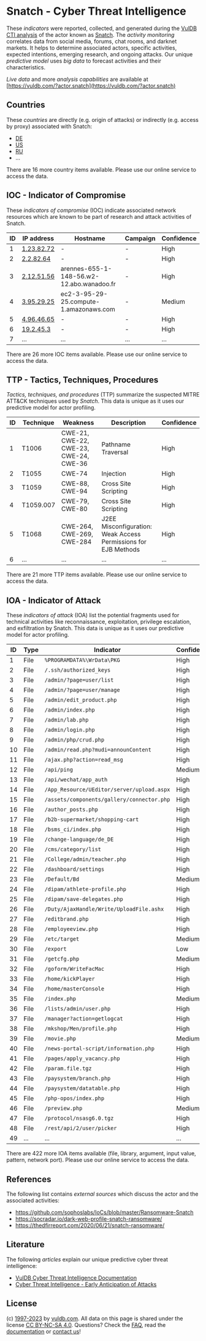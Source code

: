 # Snatch - Cyber Threat Intelligence

These _indicators_ were reported, collected, and generated during the [VulDB CTI analysis](https://vuldb.com/?kb.cti) of the actor known as [Snatch](https://vuldb.com/?actor.snatch). The _activity monitoring_ correlates data from social media, forums, chat rooms, and darknet markets. It helps to determine associated actors, specific activities, expected intentions, emerging research, and ongoing attacks. Our unique _predictive model_ uses _big data_ to forecast activities and their characteristics.

_Live data_ and more _analysis capabilities_ are available at [https://vuldb.com/?actor.snatch](https://vuldb.com/?actor.snatch)

## Countries

These _countries_ are directly (e.g. origin of attacks) or indirectly (e.g. access by proxy) associated with Snatch:

* [DE](https://vuldb.com/?country.de)
* [US](https://vuldb.com/?country.us)
* [RU](https://vuldb.com/?country.ru)
* ...

There are 16 more country items available. Please use our online service to access the data.

## IOC - Indicator of Compromise

These _indicators of compromise_ (IOC) indicate associated network resources which are known to be part of research and attack activities of Snatch.

ID | IP address | Hostname | Campaign | Confidence
-- | ---------- | -------- | -------- | ----------
1 | [1.23.82.72](https://vuldb.com/?ip.1.23.82.72) | - | - | High
2 | [2.2.82.64](https://vuldb.com/?ip.2.2.82.64) | - | - | High
3 | [2.12.51.56](https://vuldb.com/?ip.2.12.51.56) | arennes-655-1-148-56.w2-12.abo.wanadoo.fr | - | High
4 | [3.95.29.25](https://vuldb.com/?ip.3.95.29.25) | ec2-3-95-29-25.compute-1.amazonaws.com | - | Medium
5 | [4.96.46.65](https://vuldb.com/?ip.4.96.46.65) | - | - | High
6 | [19.2.45.3](https://vuldb.com/?ip.19.2.45.3) | - | - | High
7 | ... | ... | ... | ...

There are 26 more IOC items available. Please use our online service to access the data.

## TTP - Tactics, Techniques, Procedures

_Tactics, techniques, and procedures_ (TTP) summarize the suspected MITRE ATT&CK techniques used by _Snatch_. This data is unique as it uses our predictive model for actor profiling.

ID | Technique | Weakness | Description | Confidence
-- | --------- | -------- | ----------- | ----------
1 | T1006 | CWE-21, CWE-22, CWE-23, CWE-24, CWE-36 | Pathname Traversal | High
2 | T1055 | CWE-74 | Injection | High
3 | T1059 | CWE-88, CWE-94 | Cross Site Scripting | High
4 | T1059.007 | CWE-79, CWE-80 | Cross Site Scripting | High
5 | T1068 | CWE-264, CWE-269, CWE-284 | J2EE Misconfiguration: Weak Access Permissions for EJB Methods | High
6 | ... | ... | ... | ...

There are 21 more TTP items available. Please use our online service to access the data.

## IOA - Indicator of Attack

These _indicators of attack_ (IOA) list the potential fragments used for technical activities like reconnaissance, exploitation, privilege escalation, and exfiltration by Snatch. This data is unique as it uses our predictive model for actor profiling.

ID | Type | Indicator | Confidence
-- | ---- | --------- | ----------
1 | File | `%PROGRAMDATA%\WrData\PKG` | High
2 | File | `/.ssh/authorized_keys` | High
3 | File | `/admin/?page=user/list` | High
4 | File | `/admin/?page=user/manage` | High
5 | File | `/admin/edit_product.php` | High
6 | File | `/admin/index.php` | High
7 | File | `/admin/lab.php` | High
8 | File | `/admin/login.php` | High
9 | File | `/admin/php/crud.php` | High
10 | File | `/admin/read.php?mudi=announContent` | High
11 | File | `/ajax.php?action=read_msg` | High
12 | File | `/api/ping` | Medium
13 | File | `/api/wechat/app_auth` | High
14 | File | `/App_Resource/UEditor/server/upload.aspx` | High
15 | File | `/assets/components/gallery/connector.php` | High
16 | File | `/author_posts.php` | High
17 | File | `/b2b-supermarket/shopping-cart` | High
18 | File | `/bsms_ci/index.php` | High
19 | File | `/change-language/de_DE` | High
20 | File | `/cms/category/list` | High
21 | File | `/College/admin/teacher.php` | High
22 | File | `/dashboard/settings` | High
23 | File | `/Default/Bd` | Medium
24 | File | `/dipam/athlete-profile.php` | High
25 | File | `/dipam/save-delegates.php` | High
26 | File | `/Duty/AjaxHandle/Write/UploadFile.ashx` | High
27 | File | `/editbrand.php` | High
28 | File | `/employeeview.php` | High
29 | File | `/etc/target` | Medium
30 | File | `/export` | Low
31 | File | `/getcfg.php` | Medium
32 | File | `/goform/WriteFacMac` | High
33 | File | `/home/kickPlayer` | High
34 | File | `/home/masterConsole` | High
35 | File | `/index.php` | Medium
36 | File | `/lists/admin/user.php` | High
37 | File | `/manager?action=getlogcat` | High
38 | File | `/mkshop/Men/profile.php` | High
39 | File | `/movie.php` | Medium
40 | File | `/news-portal-script/information.php` | High
41 | File | `/pages/apply_vacancy.php` | High
42 | File | `/param.file.tgz` | High
43 | File | `/paysystem/branch.php` | High
44 | File | `/paysystem/datatable.php` | High
45 | File | `/php-opos/index.php` | High
46 | File | `/preview.php` | Medium
47 | File | `/protocol/nsasg6.0.tgz` | High
48 | File | `/rest/api/2/user/picker` | High
49 | ... | ... | ...

There are 422 more IOA items available (file, library, argument, input value, pattern, network port). Please use our online service to access the data.

## References

The following list contains _external sources_ which discuss the actor and the associated activities:

* https://github.com/sophoslabs/IoCs/blob/master/Ransomware-Snatch
* https://socradar.io/dark-web-profile-snatch-ransomware/
* https://thedfirreport.com/2020/06/21/snatch-ransomware/

## Literature

The following _articles_ explain our unique predictive cyber threat intelligence:

* [VulDB Cyber Threat Intelligence Documentation](https://vuldb.com/?kb.cti)
* [Cyber Threat Intelligence - Early Anticipation of Attacks](https://www.scip.ch/en/?labs.20201022)

## License

(c) [1997-2023](https://vuldb.com/?kb.changelog) by [vuldb.com](https://vuldb.com/?kb.about). All data on this page is shared under the license [CC BY-NC-SA 4.0](https://creativecommons.org/licenses/by-nc-sa/4.0/). Questions? Check the [FAQ](https://vuldb.com/?kb.faq), read the [documentation](https://vuldb.com/?kb) or [contact us](https://vuldb.com/?contact)!
